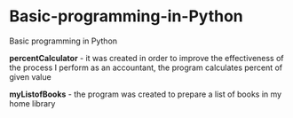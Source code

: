 # Basic-programming-in-Python
Basic programming in Python

**percentCalculator** - it was created in order to improve the effectiveness of the process I perform as an accountant, the program calculates percent of given value 

**myListofBooks** - the program was created to prepare a list of books in my home library